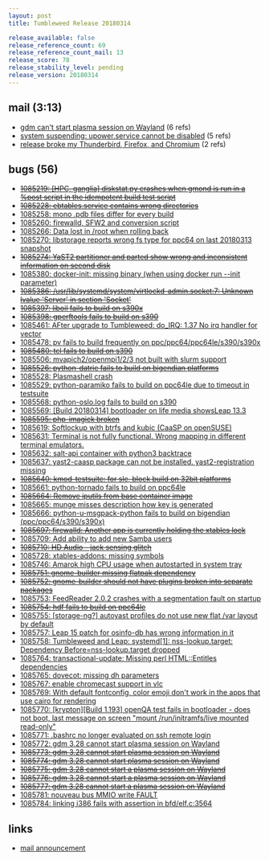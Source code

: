 ```yaml
---
layout: post
title: Tumbleweed Release 20180314

release_available: false
release_reference_count: 69
release_reference_count_mail: 13
release_score: 78
release_stability_level: pending
release_version: 20180314
---
```


## mail (3:13)

- [gdm can't start plasma session on Wayland](https://lists.opensuse.org/opensuse-factory/2018-03/msg00475.html) (6 refs)
- [system suspending: upower.service cannot be disabled](https://lists.opensuse.org/opensuse-factory/2018-03/msg00474.html) (5 refs)
- [release broke my Thunderbird, Firefox, and Chromium](https://lists.opensuse.org/opensuse-factory/2018-03/msg00463.html) (2 refs)

## bugs (56)

<!--more-->

- ~~[1085219: [HPC, ganglia] diskstat.py crashes when gmond is run in a %post script in the idempotent build test script](https://bugzilla.opensuse.org/show_bug.cgi?id=1085219)~~
- ~~[1085228: ebtables.service contains wrong directories](https://bugzilla.opensuse.org/show_bug.cgi?id=1085228)~~
- [1085258: mono .pdb files differ for every build](https://bugzilla.opensuse.org/show_bug.cgi?id=1085258)
- [1085260: firewalld, SFW2 and conversion script](https://bugzilla.opensuse.org/show_bug.cgi?id=1085260)
- [1085266: Data lost in /root when rolling back](https://bugzilla.opensuse.org/show_bug.cgi?id=1085266)
- [1085270: libstorage reports wrong fs type for ppc64 on last 20180313 snapshot](https://bugzilla.opensuse.org/show_bug.cgi?id=1085270)
- ~~[1085274: YaST2 partitioner and parted show wrong and inconsistent information on second disk](https://bugzilla.opensuse.org/show_bug.cgi?id=1085274)~~
- [1085380: docker-init: missing binary (when using docker run --init parameter)](https://bugzilla.opensuse.org/show_bug.cgi?id=1085380)
- ~~[1085386: /usr/lib/systemd/system/virtlockd-admin.socket:7: Unknown lvalue 'Server' in section 'Socket'](https://bugzilla.opensuse.org/show_bug.cgi?id=1085386)~~
- ~~[1085397: liboil fails to build on s390x](https://bugzilla.opensuse.org/show_bug.cgi?id=1085397)~~
- ~~[1085398: gperftools fails to build on s390](https://bugzilla.opensuse.org/show_bug.cgi?id=1085398)~~
- [1085461: AFter upgrade to Tumbleweed:  do_IRQ: 1.37 No irq handler for vector](https://bugzilla.opensuse.org/show_bug.cgi?id=1085461)
- [1085478: pv fails to build frequently on ppc/ppc64/ppc64le/s390/s390x](https://bugzilla.opensuse.org/show_bug.cgi?id=1085478)
- ~~[1085480: tcl fails to build on s390](https://bugzilla.opensuse.org/show_bug.cgi?id=1085480)~~
- [1085506: mvapich2/openmpi1/2/3 not built with slurm support](https://bugzilla.opensuse.org/show_bug.cgi?id=1085506)
- ~~[1085526: python-datrie fails to build on bigendian platforms](https://bugzilla.opensuse.org/show_bug.cgi?id=1085526)~~
- [1085528: Plasmashell crash](https://bugzilla.opensuse.org/show_bug.cgi?id=1085528)
- [1085529: python-paramiko fails to build on ppc64le due to timeout in testsuite](https://bugzilla.opensuse.org/show_bug.cgi?id=1085529)
- [1085568: python-oslo.log fails to build on s390](https://bugzilla.opensuse.org/show_bug.cgi?id=1085568)
- [1085569: [Build 20180314] bootloader on life media showsLeap 13.3](https://bugzilla.opensuse.org/show_bug.cgi?id=1085569)
- ~~[1085595: php-imagick broken](https://bugzilla.opensuse.org/show_bug.cgi?id=1085595)~~
- [1085619: Softlockup with btrfs and kubic (CaaSP on openSUSE)](https://bugzilla.opensuse.org/show_bug.cgi?id=1085619)
- [1085631: Terminal is not fully functional. Wrong mapping in different terminal emulators.](https://bugzilla.opensuse.org/show_bug.cgi?id=1085631)
- [1085632: salt-api container with python3 backtrace](https://bugzilla.opensuse.org/show_bug.cgi?id=1085632)
- [1085637: yast2-caasp package can not be installed. yast2-registration missing](https://bugzilla.opensuse.org/show_bug.cgi?id=1085637)
- ~~[1085640: kmod-testsuite: for sle, block build on 32bit platforms](https://bugzilla.opensuse.org/show_bug.cgi?id=1085640)~~
- [1085661: python-tornado fails to build on ppc64le](https://bugzilla.opensuse.org/show_bug.cgi?id=1085661)
- ~~[1085664: Remove iputils from base container image](https://bugzilla.opensuse.org/show_bug.cgi?id=1085664)~~
- [1085665: munge misses description how key is generated](https://bugzilla.opensuse.org/show_bug.cgi?id=1085665)
- [1085666: python-u-msgpack-python fails to build on bigendian (ppc/ppc64/s390/s390x)](https://bugzilla.opensuse.org/show_bug.cgi?id=1085666)
- ~~[1085697: firewalld: Another app is currently holding the xtables lock](https://bugzilla.opensuse.org/show_bug.cgi?id=1085697)~~
- [1085709: Add ability to add new Samba users](https://bugzilla.opensuse.org/show_bug.cgi?id=1085709)
- ~~[1085710: HD Audio - jack sensing glitch](https://bugzilla.opensuse.org/show_bug.cgi?id=1085710)~~
- [1085728: xtables-addons: missing symbols](https://bugzilla.opensuse.org/show_bug.cgi?id=1085728)
- [1085746: Amarok high CPU usage when autostarted in system tray](https://bugzilla.opensuse.org/show_bug.cgi?id=1085746)
- ~~[1085751: gnome-builder missing flatpak dependency](https://bugzilla.opensuse.org/show_bug.cgi?id=1085751)~~
- ~~[1085752: gnome-builder should not have plugins broken into separate packages](https://bugzilla.opensuse.org/show_bug.cgi?id=1085752)~~
- [1085753: FeedReader 2.0.2 crashes with a segmentation fault on startup](https://bugzilla.opensuse.org/show_bug.cgi?id=1085753)
- ~~[1085754: hdf fails to build on ppc64le](https://bugzilla.opensuse.org/show_bug.cgi?id=1085754)~~
- [1085755: [storage-ng?] autoyast profiles do not use new flat /var layout by default](https://bugzilla.opensuse.org/show_bug.cgi?id=1085755)
- [1085757: Leap 15 patch for osinfo-db has wrong information in it](https://bugzilla.opensuse.org/show_bug.cgi?id=1085757)
- [1085758: Tumbleweed and Leap: systemd[1]: nss-lookup.target: Dependency Before=nss-lookup.target dropped](https://bugzilla.opensuse.org/show_bug.cgi?id=1085758)
- [1085764: transactional-update: Missing perl HTML::Entitles dependencies](https://bugzilla.opensuse.org/show_bug.cgi?id=1085764)
- [1085765: dovecot: missing dh parameters](https://bugzilla.opensuse.org/show_bug.cgi?id=1085765)
- [1085767: enable chromecast support in vlc](https://bugzilla.opensuse.org/show_bug.cgi?id=1085767)
- [1085769: With default fontconfig, color emoji don't work in the apps that use cairo for rendering](https://bugzilla.opensuse.org/show_bug.cgi?id=1085769)
- [1085770: [krypton][Build 1.193] openQA test fails in bootloader - does not boot, last message on screen "mount /run/initramfs/live mounted read-only"](https://bugzilla.opensuse.org/show_bug.cgi?id=1085770)
- [1085771: .bashrc no longer evaluated on ssh remote login](https://bugzilla.opensuse.org/show_bug.cgi?id=1085771)
- [1085772: gdm 3.28 cannot start plasma session on Wayland](https://bugzilla.opensuse.org/show_bug.cgi?id=1085772)
- ~~[1085773: gdm 3.28 cannot start plasma session on Wayland](https://bugzilla.opensuse.org/show_bug.cgi?id=1085773)~~
- ~~[1085774: gdm 3.28 cannot start plasma session on Wayland](https://bugzilla.opensuse.org/show_bug.cgi?id=1085774)~~
- ~~[1085775: gdm 3.28 cannot start a plasma session on Wayland](https://bugzilla.opensuse.org/show_bug.cgi?id=1085775)~~
- ~~[1085776: gdm 3.28 cannot start a plasma session on Wayland](https://bugzilla.opensuse.org/show_bug.cgi?id=1085776)~~
- ~~[1085777: gdm 3.28 cannot start a plasma session on Wayland](https://bugzilla.opensuse.org/show_bug.cgi?id=1085777)~~
- [1085781: nouveau bus MMIO write FAULT](https://bugzilla.opensuse.org/show_bug.cgi?id=1085781)
- [1085784: linking i386 fails with assertion in bfd/elf.c:3564](https://bugzilla.opensuse.org/show_bug.cgi?id=1085784)



## links

- [mail announcement](https://lists.opensuse.org/opensuse-factory/2018-03/msg00458.html)
